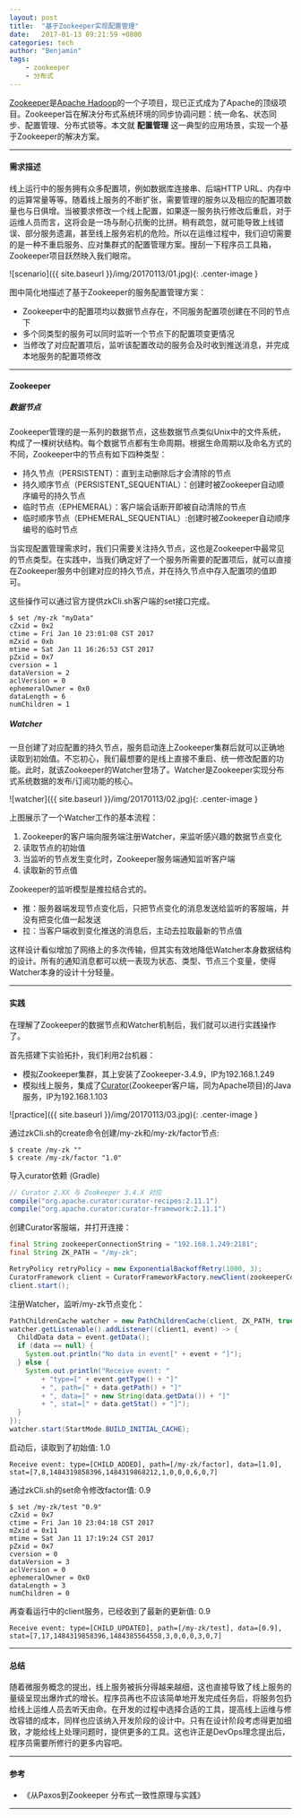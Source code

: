```yaml
---
layout: post
title:  "基于Zookeeper实现配置管理"
date:   2017-01-13 09:21:59 +0800
categories: tech
author: "Benjamin"
tags:
    - zookeeper
    - 分布式
---
```


[Zookeeper][zookeeper]是[Apache Hadoop][Hadoop]的一个子项目，现已正式成为了Apache的顶级项目。Zookeeper旨在解决分布式系统环境的同步协调问题：统一命名、状态同步、配置管理、分布式锁等。本文就 **配置管理** 这一典型的应用场景，实现一个基于Zookeeper的解决方案。

---

#### 需求描述

线上运行中的服务拥有众多配置项，例如数据库连接串、后端HTTP URL、内存中的运算常量等等。随着线上服务的不断扩张，需要管理的服务以及相应的配置项数量也与日俱增。当被要求修改一个线上配置，如果逐一服务执行修改后重启，对于运维人员而言，这将会是一场与耐心抗衡的比拼。稍有疏忽，就可能导致上线错误、部分服务遗漏，甚至线上服务宕机的危险。所以在运维过程中，我们迫切需要的是一种不重启服务、应对集群式的配置管理方案。搜刮一下程序员工具箱，Zookeeper项目跃然映入我们眼帘。

![scenario]({{ site.baseurl }}/img/20170113/01.jpg){: .center-image }

图中简化地描述了基于Zookeeper的服务配置管理方案：

- Zookeeper中的配置项均以数据节点存在，不同服务配置项创建在不同的节点下
- 多个同类型的服务可以同时监听一个节点下的配置项变更情况
- 当修改了对应配置项后，监听该配置改动的服务会及时收到推送消息，并完成本地服务的配置项修改

---

#### Zookeeper

##### 数据节点

Zookeeper管理的是一系列的数据节点，这些数据节点类似Unix中的文件系统，构成了一棵树状结构。每个数据节点都有生命周期。根据生命周期以及命名方式的不同，Zookeeper中的节点有如下四种类型：

- 持久节点（PERSISTENT）：直到主动删除后才会清除的节点
- 持久顺序节点（PERSISTENT_SEQUENTIAL）：创建时被Zookeeper自动顺序编号的持久节点
- 临时节点（EPHEMERAL）：客户端会话断开即被自动清除的节点
- 临时顺序节点（EPHEMERAL_SEQUENTIAL）:创建时被Zookeeper自动顺序编号的临时节点

当实现配置管理需求时，我们只需要关注持久节点，这也是Zookeeper中最常见的节点类型。在实践中，当我们确定好了一个服务所需要的配置项后，就可以直接在Zookeeper服务中创建对应的持久节点，并在持久节点中存入配置项的值即可。

这些操作可以通过官方提供zkCli.sh客户端的set接口完成。

```shell
$ set /my-zk "myData"
cZxid = 0x2
ctime = Fri Jan 10 23:01:08 CST 2017
mZxid = 0xb
mtime = Sat Jan 11 16:26:53 CST 2017
pZxid = 0x7
cversion = 1
dataVersion = 2
aclVersion = 0
ephemeralOwner = 0x0
dataLength = 6
numChildren = 1
```

##### Watcher

一旦创建了对应配置的持久节点，服务启动连上Zookeeper集群后就可以正确地读取到初始值。不忘初心，我们最想要的是线上直接不重启、统一修改配置的功能。此时，就该Zookeeper的Watcher登场了。Watcher是Zookeeper实现分布式系统数据的发布/订阅功能的核心。

![watcher]({{ site.baseurl }}/img/20170113/02.jpg){: .center-image }

上图展示了一个Watcher工作的基本流程：

1. Zookeeper的客户端向服务端注册Watcher，来监听感兴趣的数据节点变化
2. 读取节点的初始值
3. 当监听的节点发生变化时，Zookeeper服务端通知监听客户端
4. 读取新的节点值

Zookeeper的监听模型是推拉结合式的。

- 推：服务器端发现节点变化后，只把节点变化的消息发送给监听的客服端，并没有把变化值一起发送
- 拉：当客户端收到变化推送的消息后，主动去拉取最新的节点值

这样设计看似增加了网络上的多次传输，但其实有效地降低Watcher本身数据结构的设计。所有的通知消息都可以统一表现为状态、类型、节点三个变量，使得Watcher本身的设计十分轻量。

---

#### 实践

在理解了Zookeeper的数据节点和Watcher机制后，我们就可以进行实践操作了。

首先搭建下实验拓扑，我们利用2台机器：

- 模拟Zookeeper集群，其上安装了Zookeeper-3.4.9，IP为192.168.1.249
- 模拟线上服务，集成了[Curator][Curator](Zookeeper客户端，同为Apache项目)的Java服务，IP为192.168.1.103

![practice]({{ site.baseurl }}/img/20170113/03.jpg){: .center-image }

通过zkCli.sh的create命令创建/my-zk和/my-zk/factor节点:

```shell
$ create /my-zk ""
$ create /my-zk/factor "1.0"
```

导入curator依赖 (Gradle)

```gradle
// Curator 2.XX 与 Zookeeper 3.4.X 对应
compile("org.apache.curator:curator-recipes:2.11.1")
compile("org.apache.curator:curator-framework:2.11.1")
```

创建Curator客服端，并打开连接：

```java
final String zookeeperConnectionString = "192.168.1.249:2181";
final String ZK_PATH = "/my-zk";

RetryPolicy retryPolicy = new ExponentialBackoffRetry(1000, 3);
CuratorFramework client = CuratorFrameworkFactory.newClient(zookeeperConnectionString, retryPolicy);
client.start();
```

注册Watcher，监听/my-zk节点变化：

```java
PathChildrenCache watcher = new PathChildrenCache(client, ZK_PATH, true);
watcher.getListenable().addListener((client1, event) -> {
  ChildData data = event.getData();
  if (data == null) {
    System.out.println("No data in event[" + event + "]");
  } else {
    System.out.println("Receive event: "
        + "type=[" + event.getType() + "]"
        + ", path=[" + data.getPath() + "]"
        + ", data=[" + new String(data.getData()) + "]"
        + ", stat=[" + data.getStat() + "]");
  }
});
watcher.start(StartMode.BUILD_INITIAL_CACHE);
```

启动后，读取到了初始值: 1.0

```shell
Receive event: type=[CHILD_ADDED], path=[/my-zk/factor], data=[1.0], stat=[7,8,1484319858396,1484319868212,1,0,0,0,6,0,7]
```

通过zkCli.sh的set命令修改factor值: 0.9

```shell
$ set /my-zk/test "0.9"
cZxid = 0x7
ctime = Fri Jan 10 23:04:18 CST 2017
mZxid = 0x11
mtime = Sat Jan 11 17:19:24 CST 2017
pZxid = 0x7
cversion = 0
dataVersion = 3
aclVersion = 0
ephemeralOwner = 0x0
dataLength = 3
numChildren = 0
```

再查看运行中的client服务，已经收到了最新的更新值: 0.9

```shell
Receive event: type=[CHILD_UPDATED], path=[/my-zk/test], data=[0.9], stat=[7,17,1484319858396,1484385564558,3,0,0,0,3,0,7]
```

---

#### 总结

随着微服务概念的提出，线上服务被拆分得越来越细，这也直接导致了线上服务的量级呈现出爆炸式的增长。程序员再也不应该简单地开发完成任务后，将服务包扔给线上运维人员去听天由命。在开发的过程中选择合适的工具，提高线上运维与修改容错的成本，同样也应该纳入开发阶段的设计中。只有在设计阶段考虑得更加细致，才能给线上处理问题时，提供更多的工具。这也许正是DevOps理念提出后，程序员需要所修行的更多内容吧。

---

#### 参考

- 《从Paxos到Zookeeper 分布式一致性原理与实践》

---

[zookeeper]: https://zookeeper.apache.org/
[Hadoop]: http://hadoop.apache.org/
[Curator]: http://curator.apache.org/
